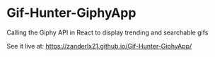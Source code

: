 # Gif-Hunter-GiphyApp
Calling the Giphy API in React to display trending and searchable gifs

See it live at: https://zanderlx21.github.io/Gif-Hunter-GiphyApp/
